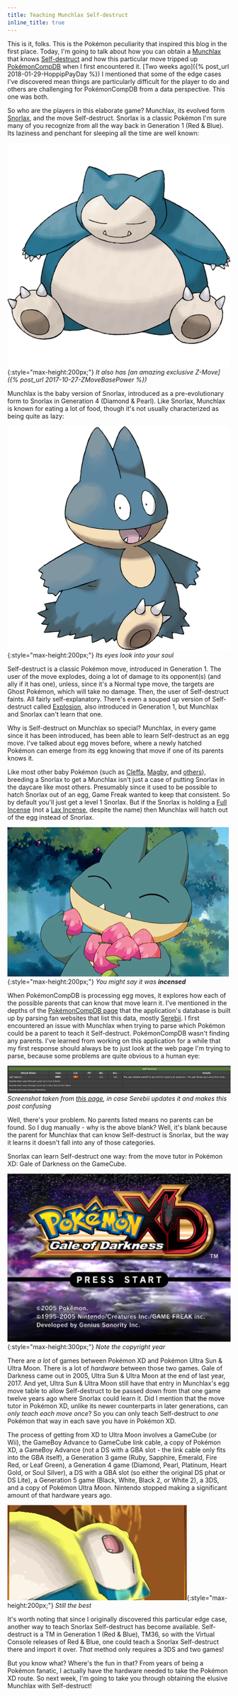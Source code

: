 ```yaml
---
title: Teaching Munchlax Self-destruct
inline_title: true
---
```


This is it, folks. This is the Pokémon peculiarity that inspired this blog in the first place. Today, I'm going to talk about how you can obtain a [Munchlax](https://www.serebii.net/pokedex-sm/446.shtml) that knows [Self-destruct](https://www.serebii.net/attackdex-sm/self-destruct.shtml) and how this particular move tripped up [PokémonCompDB](/pokemoncompdb.html) when I first encountered it. [Two weeks ago]({% post_url 2018-01-29-HoppipPayDay %}) I mentioned that some of the edge cases I've discovered mean things are particularly difficult for the player to do and others are challenging for PokémonCompDB from a data perspective. This one was both.

So who are the players in this elaborate game? Munchlax, its evolved form [Snorlax](https://www.serebii.net/pokedex-sm/143.shtml#general), and the move Self-destruct. Snorlax is a classic Pokémon I'm sure many of you recognize from all the way back in Generation 1 (Red & Blue). Its laziness and penchant for sleeping all the time are well known:

![](/assets/img/snorlax.png){:style="max-height:200px;"}
*It also has [an amazing exclusive Z-Move]({% post_url 2017-10-27-ZMoveBasePower %})*

Munchlax is the baby version of Snorlax, introduced as a pre-evolutionary form to Snorlax in Generation 4 (Diamond & Pearl). Like Snorlax, Munchlax is known for eating a lot of food, though it's not usually characterized as being quite as lazy:

![](/assets/img/munchlax.png){:style="max-height:200px;"}
*Its eyes look into your soul*

Self-destruct is a classic Pokémon move, introduced in Generation 1. The user of the move explodes, doing a lot of damage to its opponent(s) (and ally if it has one), unless, since it's a Normal type move, the targets are Ghost Pokémon, which will take no damage. Then, the user of Self-destruct faints. All fairly self-explanatory. There's even a souped up version of Self-destruct called [Explosion](https://www.serebii.net/attackdex-sm/explosion.shtml), also introduced in Generation 1, but Munchlax and Snorlax can't learn that one.

Why is Self-destruct on Munchlax so special? Munchlax, in every game since it has been introduced, has been able to learn Self-destruct as an egg move. I've talked about egg moves before, where a newly hatched Pokémon can emerge from its egg knowing that move if one of its parents knows it.

Like most other baby Pokémon (such as [Cleffa](https://www.serebii.net/pokedex-sm/173.shtml), [Magby](https://www.serebii.net/pokedex-sm/240.shtml), and [others](https://bulbapedia.bulbagarden.net/wiki/Baby_Pok%C3%A9mon#List_of_baby_Pok.C3.A9mon)), breeding a Snorlax to get a Munchlax isn't just a case of putting Snorlax in the daycare like most others. Presumably since it used to be possible to hatch Snorlax out of an egg, Game Freak wanted to keep that consistent. So by default you'll just get a level 1 Snorlax. But if the Snorlax is holding a [Full Incense](https://www.serebii.net/itemdex/fullincense.shtml) (not a [Lax Incense](https://www.serebii.net/itemdex/laxincense.shtml), despite the name) then Munchlax will hatch out of the egg instead of Snorlax.

![](/assets/img/munchlax-eating.gif){:style="max-height:200px;"}
*You might say it was **incensed***

When PokémonCompDB is processing egg moves, it explores how each of the possible parents that can know that move learn it. I've mentioned in the depths of the [PokémonCompDB page](/pokemoncompdb.html) that the application's database is built up by parsing fan websites that list this data, mostly [Serebii](https://www.serebii.net/index2.shtml). I first encountered an issue with Munchlax when trying to parse which Pokémon could be a parent to teach it Self-destruct. PokémonCompDB wasn't finding any parents. I've learned from working on this application for a while that my first response should always be to just look at the web page I'm trying to parse, because some problems are quite obvious to a human eye:

![](/assets/img/munchlax-egg-parents.PNG)
*Screenshot taken from [this page](https://www.serebii.net/pokedex-sm/egg/446.shtml), in case Serebii updates it and makes this post confusing*

Well, there's your problem. No parents listed means no parents can be found. So I dug manually - why is the above blank? Well, it's blank because the parent for Munchlax that can know Self-destruct is Snorlax, but the way it learns it doesn't fall into any of those categories.

Snorlax can learn Self-destruct one way: from the move tutor in Pokémon XD: Gale of Darkness on the GameCube.

![](/assets/img/pokemon-xd-title-screen.jpg){:style="max-height:300px;"}
*Note the copyright year*

There are *a lot* of games between Pokémon XD and Pokémon Ultra Sun & Ultra Moon. There is a lot of *hardware* between those two games. Gale of Darkness came out in 2005, Ultra Sun & Ultra Moon at the end of last year, 2017. And yet, Ultra Sun & Ultra Moon still have that entry in Munchlax's egg move table to allow Self-destruct to be passed down from that one game twelve years ago where Snorlax could learn it. Did I mention that the move tutor in Pokémon XD, unlike its newer counterparts in later generations, can *only teach each move once*? So you can only teach Self-destruct to *one* Pokémon that way in each save you have in Pokémon XD.

The process of getting from XD to Ultra Moon involves a GameCube (or Wii), the GameBoy Advance to GameCube link cable, a copy of Pokémon XD, a GameBoy Advance (not a DS with a GBA slot - the link cable only fits into the GBA itself), a Generation 3 game (Ruby, Sapphire, Emerald, Fire Red, or Leaf Green), a Generation 4 game (Diamond, Pearl, Platinum, Heart Gold, or Soul Silver), a DS with a GBA slot (so either the original DS phat or DS Lite), a Generation 5 game (Black, White, Black 2, or White 2), a 3DS, and a copy of Pokémon Ultra Moon. Nintendo stopped making a significant amount of that hardware years ago.

![](/assets/img/snorlax-pulverizing-pancake.gif){:style="max-height:200px;"}
*Still the best*

It's worth noting that since I originally discovered this particular edge case, another way to teach Snorlax Self-destruct has become available. Self-destruct is a TM in Generation 1 (Red & Blue), TM36, so with the Virtual Console releases of Red & Blue, one could teach a Snorlax Self-destruct there and import it over. *That* method only requires a 3DS and two games!

But you know what? Where's the fun in that? From years of being a Pokémon fanatic, I actually have the hardware needed to take the Pokémon XD route. So next week, I'm going to take you through obtaining the elusive Munchlax with Self-destruct!